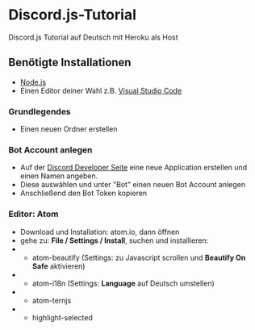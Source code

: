 # Discord.js-Tutorial
Discord.js Tutorial auf Deutsch mit Heroku als Host


## Benötigte Installationen
- [Node.js](https://nodejs.org/en/)
- Einen Editor deiner Wahl
  z.B. [Visual Studio Code](https://code.visualstudio.com/download)
  
  
 ### Grundlegendes
 - Einen neuen Ordner erstellen 
  
  
### Bot Account anlegen
- Auf der [Discord Developer Seite](https://discordapp.com/developers/applications)
  eine neue Application erstellen und einen Namen angeben.
- Diese auswählen und unter "Bot" einen neuen Bot Account anlegen
- Anschließend den Bot Token kopieren


### Editor: Atom
 - Download und Installation: atom.io, dann öffnen
 - gehe zu: **File / Settings / Install**, suchen und installieren:
 - - atom-beautify (Settings: zu Javascript scrollen und **Beautify On Safe** aktivieren)
 - - atom-i18n (Settings: **Language** auf Deutsch umstellen)
 - - atom-ternjs
 - - highlight-selected

